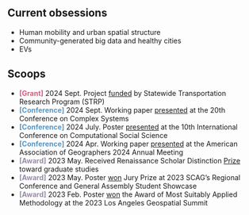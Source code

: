---
---

## Current obsessions

- Human mobility and urban spatial structure
- Community-generated big data and healthy cities
- EVs

## Scoops

- <span style="color: #D2607F;">**[Grant]**</span> 2024 Sept. Project [funded](https://www.ucits.org/research-project/2025-04/) by Statewide Transportation Research Program (STRP) 
- <span style="color: #5995C3;">**[Conference]**</span> 2024 Sept. Working paper [presented](https://ccs24.cssociety.org/wp-content/uploads/2024/09/Programme_Sept4_CCS24.pdf) at the 20th Conference on Complex Systems
- <span style="color: #5995C3;">**[Conference]**</span> 2024 July. Poster [presented](https://ic2s2-2024.org/schedule) at the 10th International Conference on Computational Social Science
- <span style="color: #5995C3;">**[Conference]**</span> 2024 Apr. Working paper [presented](https://aag.secure-platform.com/aag2024/gallery/rounds/74/details/59307) at the American Association of Geographers 2024 Annual Meeting
- <span style="color: #9A8CA7;">**[Award]**</span> 2023 May. Received Renaissance Scholar Distinction [Prize](https://studentrecognition.usc.edu/wp-content/uploads/sites/5/2023/05/StudentRec_Program_2023.pdf) toward graduate studies
- <span style="color: #9A8CA7;">**[Award]**</span> 2023 May. Poster [won](https://scag.ca.gov/student-showcase) Jury Prize at 2023 SCAG’s Regional Conference and General Assembly Student Showcase
- <span style="color: #9A8CA7;">**[Award]**</span> 2023 Feb. Poster [won](https://www.esri.com/en-us/industries/blog/articles/competition-enables-students-to-share-their-geospatial-projects/) the Award of 
Most Suitably Applied Methodology at the 2023 Los Angeles Geospatial Summit
